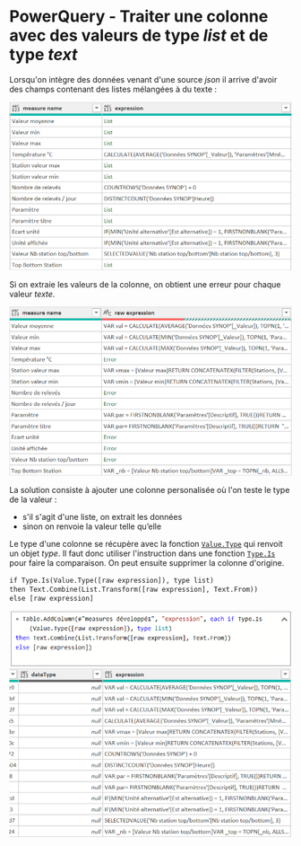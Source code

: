 # PowerQuery - Traiter une colonne avec des valeurs de type _list_ et de type _text_

Lorsqu'on intègre des données venant d'une source _json_ il arrive d'avoir des champs contenant des listes mélangées à du texte :

![image](/Images/20221005-PowerQuery-Colonne-liste-et-texte/Requete-liste-texte.png)

Si on extraie les valeurs de la colonne, on obtient une erreur pour chaque valeur _texte_.

![image](/Images/20221005-PowerQuery-Colonne-liste-et-texte/Requete-liste-erreur.png)

La solution consiste à ajouter une colonne personalisée où l'on teste le type de la valeur :
- s'il s'agit d'une liste, on extrait les données
- sinon on renvoie la valeur telle qu’elle

Le type d'une colonne se récupère avec la fonction [```Value.Type```](https://learn.microsoft.com/fr-fr/powerquery-m/value-type) qui renvoit un objet _type_. Il faut donc utiliser l'instruction dans une fonction [```Type.Is```](https://learn.microsoft.com/fr-fr/powerquery-m/type-is) pour faire la comparaison.
On peut ensuite supprimer la colonne d'origine.

```
if Type.Is(Value.Type([raw expression]), type list)
then Text.Combine(List.Transform([raw expression], Text.From))
else [raw expression]
```

![image](/Images/20221005-PowerQuery-Colonne-liste-et-texte/Requete-texte-texte.png)